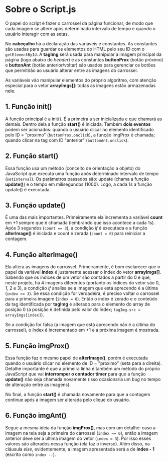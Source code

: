 # Sobre o Script.js

O papel do script é fazer o carrossel da página funcionar, de modo que cada imagem se altere após determinado intervalo de tempo e quando o usuário interagir com as setas.

No **cabeçalho** há a declaração das variáveis e constantes. As constantes são usadas para guardar os elementos do HTML pelo seu ID com o `getElementById`. A **tagImg** será usada para manipular a imagem principal da página (logo abaixo do _header_) e as constantes **buttonProx** (botão próximo) e **buttonAnt** (botão anterior/voltar) são usados para gerenciar os botões que permitirão ao usuário alterar entre as imagens do carrossel.

As variáveis vão manipular elementos do próprio algoritmo, com atenção especial para o vetor **arrayImgs[]**: todas as imagens estão armazenadas nele.

## 1. Função init()
A funcão principal é a init(). É a primeira a ser inicializada e que chamará as demais. Dentro dela a função **start()** é iniciada. Também **dois eventos** podem ser acionados: quando o usuário clicar no elemento identificado pelo ID = "proximo" (`buttonProx.onclick`), a função imgProx é chamada; quando clicar na tag com ID "anterior" (`buttonAnt.onclick`).

## 2. Função start()
Essa função usa um método (conceito de orientação a objeto) do JavaScript que executa uma função após determinado intervalo de tempo (`setInterval`). Os parâmetros passados são: update (chama a função **update()**) e o tempo em milisegundos (1000). Logo, a cada 1s a função update() é executada.

## 3. Função update()
É uma das mais importantes. Primeiramente ela incrementa a variável **count** em +1 sempre que é chamada (lembrando que isso acontece a cada 1s). Após 3 segundos (`count == 3`), a condição _if_ é executada e a função **alterImage()** é iniciada e count é zerada (`count = 0`) para reiniciar a contagem.

## 4. Função alterImage()

Ela altera as imagens do carrossel. Primeiramente, é bom esclarecer que o papel da variável **index** é justamente acessar o índex do vetor **arrayImgs[]**. Sabendo que os índices de um vetor são contados a partir do 0 e que, neste projeto, há 4 imagens diferentes (portanto os índices do vetor são 0, 1, 2 e 3), a condição _if_ analisa se a imagem que está aprecendo é a última (`index == 3`). Se essa condição for verdadeira, é preciso voltar o carrossel para a primeira imagem (`index = 0`). Então o índex é zerado e o conteúdo da tag identificada por **tagImg** é alterado para o elemento do array de posição 0 (a posição é definida pelo valor do índex; `tagImg.src = arrayImgs[index]`).

Se a condição for falsa (a imagem que está aprecendo não é a última do carrossel), o índex é incrementado em +1 e a próxima imagem é mostrada.

## 5. Função imgProx()

Essa função faz o mesmo papel de **alterImage()**, porém é executada quando o usuário clicar no elemento de ID = "proximo" (seta para a direita). Detalhe importante é que a primeira linha é também um método do próprio JavaScript que vai **interromper o contador timer** para que a função **update()** não seja chamada novamente (isso ocasionaria um _bug_ no tempo de alteração entre as imagens).

No final, a função **start()** é chamada novamente para que a contagem continue após a imagem ser alterada pelo clique do usuário.

## 6. Função imgAnt()

Segue a mesma ideia da função **imgProx()**, mas com um detalhe: caso a imagem na tela seja a primeira do carrossel (`index == 0`), então a imagem anterior deve ser a última imagem do vetor (`index = 3`). Por isso esses valores são alterados nessa função (ela faz o inverso). Além disso, na cláusula _else_, evidentemente, a imagem apresentada será a de **índex - 1** (escrito como `index --`).
